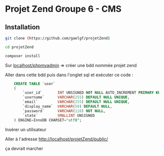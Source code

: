 Projet Zend Groupe 6 - CMS
=======================

Installation
------------

```bash
git clone (https://github.com/gaelgf/projetZend)
```

```bash
cd projetZend
```

```bash
composer install
```

Sur [localhost/phpmyadmin](localhost/phpmyadmin) => créer une bdd nommée projet zend

Aller dans cette bdd puis dans l'onglet sql et exécuter ce code :

```sql
    CREATE TABLE `user`
    (
        `user_id`       INT UNSIGNED NOT NULL AUTO_INCREMENT PRIMARY KEY,
        `username`      VARCHAR(255) DEFAULT NULL UNIQUE,
        `email`         VARCHAR(255) DEFAULT NULL UNIQUE,
        `display_name`  VARCHAR(50) DEFAULT NULL,
        `password`      VARCHAR(128) NOT NULL,
        `state`         SMALLINT UNSIGNED
    ) ENGINE=InnoDB CHARSET="utf8";
```

Insérer un utilisateur

Aller à l'adresse [http://localhost/projetZend/public/](Http://localhost/projetZend/public/)

ça devrait marcher